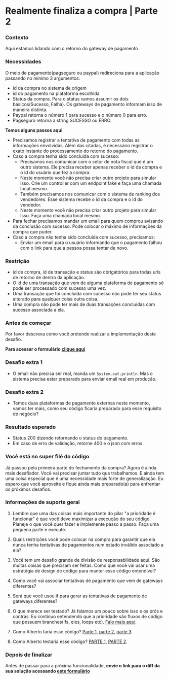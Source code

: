 # Realmente finaliza a compra | Parte 2

### Contexto

Aqui estamos lidando com o retorno do gateway de pagamento

### Necessidades

O meio de pagamento(pagseguro ou paypal) redireciona para a aplicação passando no mínimo 3 argumentos:

*   id da compra no sistema de origem
*   id do pagamento na plataforma escolhida
*   Status da compra. Para o status vamos assumir os dois básicos(Sucesso, Falha). Os gateways de pagamento informam isso de maneira distinta.
*   Paypal retorna o número 1 para sucesso e o número 0 para erro.
*   Pagseguro retorna a string SUCESSO ou ERRO.

**Temos alguns passos aqui**

*   Precisamos registrar a tentativa de pagamento com todas as informações envolvidas. Além das citadas, é necessário registrar o exato instante do processamento do retorno do pagamento.
*   Caso a compra tenha sido concluída com sucesso:
    *   Precisamos nos comunicar com o setor de nota fiscal que é um outro sistema. Ele precisa receber apenas receber o id da compra e o id do usuário que fez a compra.
    *   Neste momento você não precisa criar outro projeto para simular isso. Crie um controller com um endpoint fake e faça uma chamada local mesmo.
    *   Também precisamos nos comunicar com o sistema de ranking dos vendedores. Esse sistema recebe o id da compra e o id do vendedor.
    *   Neste momento você não precisa criar outro projeto para simular isso. Faça uma chamada local mesmo.
*   Para fechar precisamos mandar um email para quem comprou avisando da conclusão com sucesso. Pode colocar o máximo de informações da compra que puder.
*   Caso a compra não tenha sido concluída com sucesso, precisamos:
    *   Enviar um email para o usuário informando que o pagamento falhou com o link para que a pessoa possa tentar de novo.

### Restrição

*   id de compra, id de transação e status são obrigatórios para todas urls de retorno de dentro da aplicação.
*   O id de uma transação que vem de alguma plataforma de pagamento só pode ser processado com sucesso uma vez.
*   Uma transação que foi concluída com sucesso não pode ter seu status alterado para qualquer coisa outra coisa.
*   Uma compra não pode ter mais de duas transações concluídas com sucesso associada a ela.

### Antes de começar

Por favor descreva como você pretende realizar a implementação deste desafio. 
  
  **Para acessar o formulário [clique aqui](https://forms.gle/j6XtD48eEAFCi7rW7)**

### Desafio extra 1

*   O email não precisa ser real, manda um ```System.out.println```. Mas o sistema precisa estar preparado para enviar email real em produção.

### Desafio extra 2

*   Temos duas plataformas de pagamento externas neste momento, vamos ter mais, como seu código ficaria preparado para esse requisito de negócio?


### Resultado esperado

*   Status 200 dizendo retornando o status do pagamento.
*   Em caso de erro de validação, retorne 400 e o json com erros.

### Você está no super filé do código

Já passou pela primeira parte do fechamento da compra? Agora é ainda mais desafiador. Você vai precisar juntar tudo que trabalhamos. E ainda tem uma coisa especial que é uma necessidade mais forte de generalização. Eu espero que você aproveite e fique ainda mais preparado(a) para enfrentar os próximos desafios. 

### Informações de suporte geral

1.  Lembre que uma das coisas mais importante do pilar "a prioridade é funcionar" é que você deve maximizar a execução do seu código. Planeje o que você quer fazer e implemente passo a passo. Faça uma pequena parte e execute.
 
2.  Quais restrições você pode colocar na compra para garantir que ela nunca tenha tentativas de pagamentos num estado inválido associado a ela? 

3.  Você tem um desafio grande de divisão de responsabilidade aqui. São muitas coisas que precisam ser feitas. Como que você vai usar uma estratégia de design de código para manter esse código entendível?

4.  Como você vai associar tentativas de pagamento que vem de gateways diferentes?

5.  Será que você usou if para gerar as tentativas de pagamento de gateways diferentes?

6.  O que merece ser testado? Já falamos um pouco sobre isso e os prós e contras. Eu continuo entendendo que a prioridade são fluxos de código que possuem branches(ifs, eles, loops etc). [Falo mais aqui](https://youtu.be/vCnhwbkX3EA). 

7.  Como Alberto faria esse código? [Parte 1](https://youtu.be/b5vUoPygtv4), [parte 2](https://youtu.be/_QYVYx2ENDQ), [parte 3](https://youtu.be/AAugW3C54Cs)

8. Como Alberto testaria esse código? [PARTE 1](https://youtu.be/zFRUxyz7FCA), [PARTE 2](https://youtu.be/F67IG4B8oC4). 

### Depois de finalizar

Antes de passar para a próxima funcionalidade, **envie o link para o diff da sua solução acessando [este formulário](https://forms.gle/nX3FjSe2BbDKbNft6)**


